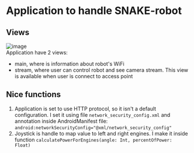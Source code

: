 # Application to handle SNAKE-robot

## Views
![image](https://github.com/ALewandowska-sys/ESP32-Snake/assets/82601472/0ac8a728-159e-4fce-8c79-1cccd3c26275)\
Application have 2 views:
- main, where is information about robot's WiFi
- stream, where user can control robot and see camera stream. This view is available when user is connect to access point

## Nice functions
1. Application is set to use HTTP protocol, so it isn't a default configuration.
   I set it using file `network_security_config.xml` and annotation inside AndroidManifest file: `android:networkSecurityConfig="@xml/network_security_config"`
3. Joystick is handle to map value to left and right engines.
   I make it inside function `calculatePowerForEngines(angle: Int, percentOfPower: Float)`
